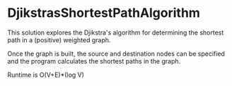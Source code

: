 # DjikstrasShortestPathAlgorithm

This solution explores the Djikstra's algorithm for determining the shortest path in a (positive) weighted graph.

Once the graph is built, the source and destination nodes can be specified and the program calculates the shortest paths in the graph.

Runtime is O(V+E)*(log V)
